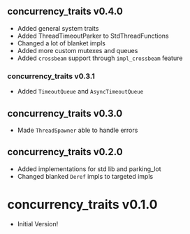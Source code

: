 ## concurrency_traits v0.4.0
- Added general system traits
- Added ThreadTimeoutParker to StdThreadFunctions
- Changed a lot of blanket impls
- Added more custom mutexes and queues
- Added `crossbeam` support through `impl_crossbeam` feature

### concurrency_traits v0.3.1
- Added `TimeoutQueue` and `AsyncTimeoutQueue`

## concurrency_traits v0.3.0
- Made `ThreadSpawner` able to handle errors

## concurrency_traits v0.2.0
- Added implementations for std lib and parking_lot
- Changed blanked `Deref` impls to targeted impls

# concurrency_traits v0.1.0
- Initial Version!
